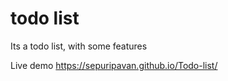 # todo list
Its a todo list, with some features

Live demo https://sepuripavan.github.io/Todo-list/
